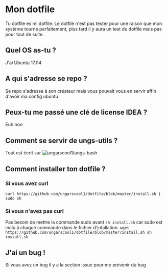 # Mon dotfile
Tu dotfile es mi dotfile.
Le dotfile n'est pas tester pour une raison que mon système tourne parfaitement, plus tard il y aura un test du dotfile mais pas pour tout de suite.

## Quel OS as-tu ?
J'ai Ubuntu 17.04
## A qui s'adresse se repo ?
Se repo s'adresse à son créateur mais vous pouvait vous en servir affin d'avoir ma config ubuntu
## Peux-tu me passé une clé de license IDEA ?
Euh non
## Comment se servir de ungs-utils ?
Tout est écrit sur ![ungarscool1/ungs-bash](https://github.com/ungarscool1/ungs-bash)
## Comment installer ton dotfile ?
### Si vous avez curl
`` curl https://github.com/ungarscool1/dotfile/blob/master/install.sh | sudo sh ``
### Si vous n'avez pas curl
Pas besoin de mettre la commande sudo avant ``sh install.sh`` car sudo est inclu à chaque commande dans le fichier d'intallation.
`` wget https://github.com/ungarscool1/dotfile/blob/master/install.sh
sh install.sh
``
## J'ai un bug !
Si vous avez un bug il y a la section issue pour me prévenir du bug
